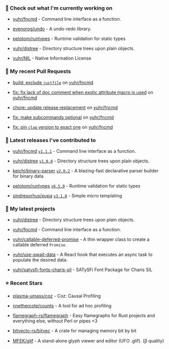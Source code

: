 ### 👷 Check out what I'm currently working on



- [yuhr/fncmd](https://github.com/yuhr/fncmd) - Command line interface as a function.

- [evenorog/undo](https://github.com/evenorog/undo) - A undo-redo library.

- [pelotom/runtypes](https://github.com/pelotom/runtypes) - Runtime validation for static types

- [yuhr/distree](https://github.com/yuhr/distree) - Directory structure trees upon plain objects.

- [yuhr/NIL](https://github.com/yuhr/NIL) - Native Information License

### 🔨 My recent Pull Requests



- [build: exclude `justfile`](https://github.com/yuhr/fncmd/pull/17) on [yuhr/fncmd](https://github.com/yuhr/fncmd)

- [fix: fix lack of doc comment when exotic attribute macro is used](https://github.com/yuhr/fncmd/pull/16) on [yuhr/fncmd](https://github.com/yuhr/fncmd)

- [chore: update release replacement](https://github.com/yuhr/fncmd/pull/15) on [yuhr/fncmd](https://github.com/yuhr/fncmd)

- [fix: make subcommands optional](https://github.com/yuhr/fncmd/pull/14) on [yuhr/fncmd](https://github.com/yuhr/fncmd)

- [fix: pin `clap` version to exact one](https://github.com/yuhr/fncmd/pull/10) on [yuhr/fncmd](https://github.com/yuhr/fncmd)

### 🔭 Latest releases I've contributed to



- [yuhr/fncmd](https://github.com/yuhr/fncmd) [`v1.1.1`](https://github.com/yuhr/fncmd/releases/tag/v1.1.1) - Command line interface as a function.

- [yuhr/distree](https://github.com/yuhr/distree) [`v1.0.0`](https://github.com/yuhr/distree/releases/tag/v1.0.0) - Directory structure trees upon plain objects.

- [keichi/binary-parser](https://github.com/keichi/binary-parser) [`v2.0.2`](https://github.com/keichi/binary-parser/releases/tag/v2.0.2) - A blazing-fast declarative parser builder for binary data

- [pelotom/runtypes](https://github.com/pelotom/runtypes) [`v6.5.0`](https://github.com/pelotom/runtypes/releases/tag/v6.5.0) - Runtime validation for static types

- [sindresorhus/pupa](https://github.com/sindresorhus/pupa) [`v3.1.0`](https://github.com/sindresorhus/pupa/releases/tag/v3.1.0) - Simple micro templating

### 🌱 My latest projects



- [yuhr/distree](https://github.com/yuhr/distree) - Directory structure trees upon plain objects.

- [yuhr/fncmd](https://github.com/yuhr/fncmd) - Command line interface as a function.

- [yuhr/callable-deferred-promise](https://github.com/yuhr/callable-deferred-promise) - A thin wrapper class to create a callable deferred `Promise`.

- [yuhr/use-await-data](https://github.com/yuhr/use-await-data) - A React hook that executes an async task to populate the desired data.

- [yuhr/satysfi-fonts-charis-sil](https://github.com/yuhr/satysfi-fonts-charis-sil) - SATySFi Font Package for Charis SIL

### ⭐ Recent Stars



- [plasma-umass/coz](https://github.com/plasma-umass/coz) - Coz: Causal Profiling

- [nnethercote/counts](https://github.com/nnethercote/counts) - A tool for ad hoc profiling

- [flamegraph-rs/flamegraph](https://github.com/flamegraph-rs/flamegraph) - Easy flamegraphs for Rust projects and everything else, without Perl or pipes &lt;3

- [bitvecto-rs/bitvec](https://github.com/bitvecto-rs/bitvec) - A crate for managing memory bit by bit

- [MFEK/glif](https://github.com/MFEK/glif) - A stand-alone glyph viewer and editor (UFO .glif). (ꞵ quality)